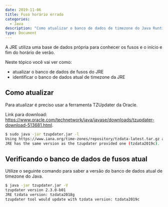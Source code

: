 ```yaml
---
date: 2019-11-06
title: Fuso horário errado
categories:
  - Java
description: "Como atualizar o banco de dados de timezone do Java Runtime para corrigir o problema de fuso horário"
type: Document
---
```

A JRE utiliza uma base de dados própria para conhecer os fusos e o início e fim do horário de verão.

Neste tópico você vai ver como:
* atualizar o banco de dados de fusos do JRE
* identificar o banco de dados atual de timezone da JRE


## Como atualizar

Para atualizar é preciso usar a ferramenta TZUpdater da Oracle.

Link para download: https://www.oracle.com/technetwork/java/javase/downloads/tzupdater-download-513681.html.

~~~ bash
$ sudo java -jar tzupdater.jar -l
Using https://www.iana.org/time-zones/repository/tzdata-latest.tar.gz as source for tzdata bundle.
JRE has the same version as the tzupdater provided one (tzdata2019c).
~~~

## Verificando o banco de dados de fusos atual

Utilize o seguinte comando para saber a versão do banco de dados atual de timezone do Java.

~~~ bash
$ java -jar tzupdater.jar -V
tzupdater version 2.3.0-b01
JRE tzdata version: tzdata2018g
tzupdater tool would update with tzdata version: tzdata2019c
~~~


